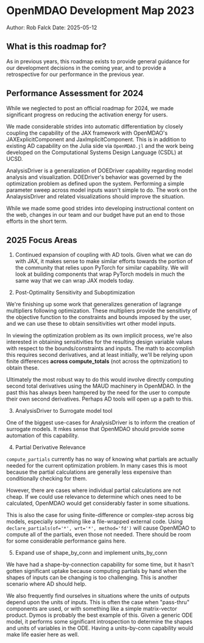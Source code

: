 # OpenMDAO Development Map 2023

Author: Rob Falck
Date: 2025-05-12

## What is this roadmap for?
As in previous years, this roadmap exists to provide general guidance for our development decisions in the coming year, and to provide a retrospective for our performance in the previous year.

## Performance Assessment for 2024

While we neglected to post an official roadmap for 2024, we made significant progress on reducing the activation energy for users.

We made considerable strides into automatic differentiation by closely coupling the capability of the JAX framework with OpenMDAO's JAXExplicitComponent and JaxImplicitComponent. This is in addition to existing AD capability on the Julia side via `OpenMDAO.jl` and the work being developed on the Computational Systems Design Language (CSDL) at UCSD.

AnalysisDriver is a generalization of DOEDriver capability regarding model analysis and visualization. DOEDriver's behavior was governed by the optimization problem as defined upon the system. Performing a simple parameter sweep across model inputs wasn't simple to do. The work on the AnalaysisDriver and related visualizations should improve the situation.

While we made some good strides into developing instructional content on the web, changes in our team and our budget have put an end to those efforts in the short term.

## 2025 Focus Areas

1. Continued expansion of coupling with AD tools. Given what we can do with JAX, it makes sense to make similar efforts towards the portion of the community that relies upon PyTorch for similar capability. We will look at building components that wrap PyTorch models in much the same way that we can wrap JAX models today.

2. Post-Optimality Sensitivity and Suboptimization

We're finishing up some work that generalizes generation of lagrange multipliers following optimization. These multipliers provide the sensitivty of the objective function to the constraints and bounds imposed by the user, and we can use these to obtain sensitivities wrt other model inputs.

In viewing the optimization problem as its own implicit process, we're also interested in obtaining sensitivities for the resulting design variable values with respect to the bounds/constraints and inputs. The math to accomplish this requires second derivatives, and at least initially, we'll be relying upon finite differences **across compute_totals** (not across the optmization) to obtain these.

Ultimately the most robust way to do this would involve directly computing second total derivatives using the MAUD machinery in OpenMDAO. In the past this has always been hampered by the need for the user to compute their own second derivatives. Perhaps AD tools will open up a path to this.

3. AnalysisDriver to Surrogate model tool

One of the biggest use-cases for AnalysisDriver is to inform the creation of surrogate models. It mkes sense that OpenMDAO should provide some automation of this capability.

4. Partial Derivative Relevance

`compute_partials` currently has no way of knowing what partials are actually needed for the current optimization problem.  In many cases this is moot because the partial calculations are generally less expensive than conditionally checking for them.

However, there are cases where individual partial calculations are not cheap. If we could use relevance to determine which ones need to be calculated, OpenMDAO would get considerably faster in some situations.

This is also the case for using finite-difference or complex-step across big models, especially something like a file-wrapped external code. Using `declare_partials(of='*', wrt='*', method='fd')` will cause OpenMDAO to compute all of the partials, even those not needed. There should be room for some considerable performance gains here.

5. Expand use of shape_by_conn and implement units_by_conn

We have had a shape-by-connection capability for some time, but it hasn't gotten significant uptake because computing partials by hand when the shapes of inputs can be changing is too challenging. This is another scenario where AD should help.

We also frequently find ourselves in situations where the units of outputs depend upon the units of inputs. This is often the case when "pass-thru" components are used, or with something like a simple matrix-vector product. Dymos is probably the best example of this.  Given a generic ODE model, it performs some significant introspection to determine the shapes and units of variables in the ODE. Having a units-by-conn capability would make life easier here as well.
